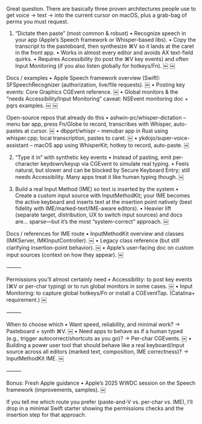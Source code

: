 Great question. There are basically three proven architectures people use to get voice → text → into the current cursor on macOS, plus a grab-bag of perms you must request.

1) “Dictate then paste” (most common & robust)
	•	Recognize speech in your app (Apple’s Speech framework or Whisper-based libs).
	•	Copy the transcript to the pasteboard, then synthesize ⌘V so it lands at the caret in the front app.
	•	Works in almost every editor and avoids AX text-field quirks.
	•	Requires Accessibility (to post the ⌘V key events) and often Input Monitoring (if you also listen globally for hotkeys/Fn).  ￼ ￼

Docs / examples
	•	Apple Speech framework overview (Swift): SFSpeechRecognizer (authorization, live/file requests).  ￼
	•	Posting key events: Core Graphics CGEvent reference.  ￼
	•	Global monitors & the “needs Accessibility/Input Monitoring” caveat: NSEvent monitoring doc + pqrs examples.  ￼ ￼

Open-source repos that already do this
	•	ashwin-pc/whisper-dictation – menu bar app, press Fn/Globe to record, transcribes with Whisper, auto-pastes at cursor.  ￼
	•	dbpprt/whispr – menubar app in Rust using whisper.cpp; local transcription, pastes to caret.  ￼
	•	ykdojo/super-voice-assistant – macOS app using WhisperKit; hotkey to record, auto-paste.  ￼

2) “Type it in” with synthetic key events
	•	Instead of pasting, emit per-character keydown/keyup via CGEvent to simulate real typing.
	•	Feels natural, but slower and can be blocked by Secure Keyboard Entry; still needs Accessibility. Many apps treat it like human typing though.  ￼

3) Build a real Input Method (IME) so text is inserted by the system
	•	Create a custom input source with InputMethodKit; your IME becomes the active keyboard and inserts text at the insertion point natively (best fidelity with IME/marked-text/IME-aware editors).
	•	Heavier lift (separate target, distribution, UX to switch input sources) and docs are… sparse—but it’s the most “system-correct” approach.  ￼

Docs / references for IME route
	•	InputMethodKit overview and classes (IMKServer, IMKInputController).  ￼
	•	Legacy class reference (but still clarifying insertion-point behavior).  ￼
	•	Apple’s user-facing doc on custom input sources (context on how they appear).  ￼

⸻

Permissions you’ll almost certainly need
	•	Accessibility: to post key events (⌘V or per-char typing) or to run global monitors in some cases.  ￼
	•	Input Monitoring: to capture global hotkeys/Fn or install a CGEventTap. (Catalina+ requirement.)  ￼

⸻

When to choose which
	•	Want speed, reliability, and minimal work? → Pasteboard + synth ⌘V.  ￼
	•	Need apps to behave as if a human typed (e.g., trigger autocorrect/shortcuts as you go)? → Per-char CGEvents.  ￼
	•	Building a power user tool that should behave like a real keyboard/input source across all editors (marked text, composition, IME correctness)? → InputMethodKit IME.  ￼

⸻

Bonus: Fresh Apple guidance
	•	Apple’s 2025 WWDC session on the Speech framework (improvements, samples).  ￼

If you tell me which route you prefer (paste-and-V vs. per-char vs. IME), I’ll drop in a minimal Swift starter showing the permissions checks and the insertion step for that approach.